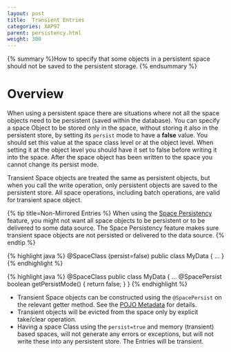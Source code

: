 ```yaml
---
layout: post
title:  Transient Entries
categories: XAP97
parent: persistency.html
weight: 300
---
```


{% summary %}How to specify that some objects in a persistent space should not be saved to the persistent storage. {% endsummary %}

# Overview

When using a persistent space there are situations where not all the space objects need to be persistent (saved within the database). You can specify a space Object to be stored only in the space, without storing it also in the persistent store, by setting its `persist` mode to have a **false** value. You should set this value at the space class level or at the object level. When setting it at the object level you should have it set to false before writing it into the space. After the space object has been written to the space you cannot change its persist mode.

Transient Space objects are treated the same as persistent objects, but when you call the write operation, only persistent objects are saved to the persistent store. All space operations, including batch operations, are valid for transient space object.

{% tip title=Non-Mirrored Entries %}
When using the [Space Persistency](./space-persistency.html) feature, you might not want all space objects to be persistent or to be delivered to some data source. The Space Persistency feature makes sure transient space objects are not persisted or delivered to the data source.
{% endtip %}

{% highlight java %}
@SpaceClass (persist=false)
public class MyData {
	...
}
{% endhighlight %}

{% highlight java %}
@SpaceClass
public class MyData {
	...
	@SpacePersist
	boolean getPersistMode()
	{
		return false;
	}
}
{% endhighlight %}

- Transient Space objects can be constructed using the `@SpacePersist` on the relevant getter method. See the [POJO Metadata](./pojo-metadata.html) for details.
- Transient objects will be evicted from the space only by explicit take/clear operation.
- Having a space Class using the `persist=true` and memory (transient) based spaces, will not generate any errors or exceptions, but will not write these into any persistent store. The Entries will be transient.
